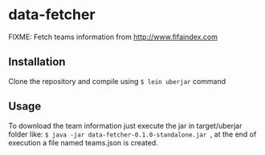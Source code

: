 # data-fetcher

FIXME: Fetch teams information from http://www.fifaindex.com

## Installation

Clone the repository and compile using `$ lein uberjar` command

## Usage

To download the team information just execute the jar in target/uberjar folder like: `$ java -jar data-fetcher-0.1.0-standalone.jar `, at the end of execution a file named teams.json is created.
